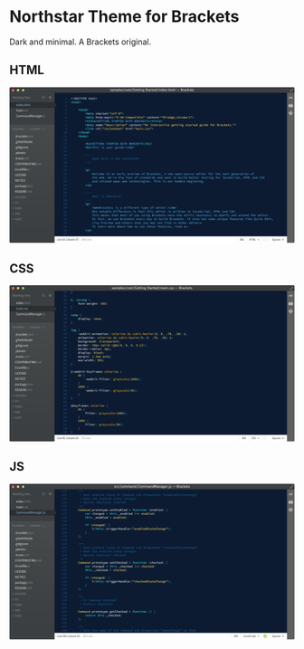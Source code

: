 Northstar Theme for Brackets
============================

Dark and minimal. A Brackets original.

## HTML
![HTML Screenshot](https://github.com/Brackets-Themes/Northstar/blob/master/screenshots/html.png)

## CSS
![CSS Screenshot](https://github.com/Brackets-Themes/Northstar/blob/master/screenshots/css.png)

## JS
![JS Screenshot](https://github.com/Brackets-Themes/Northstar/blob/master/screenshots/js.png)
